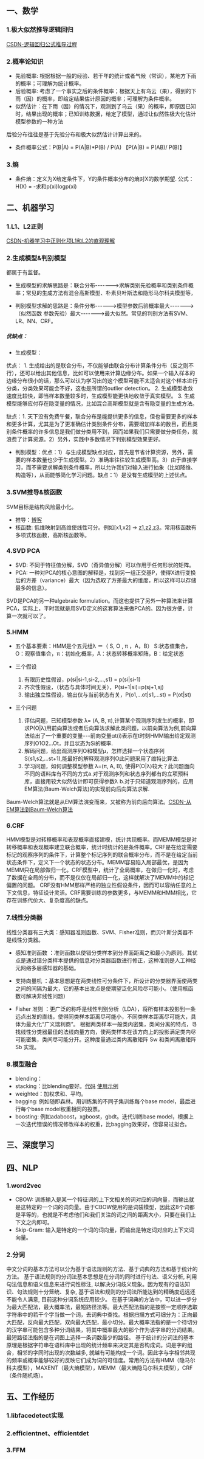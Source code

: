 ## 一、数学
### 1.极大似然推导逻辑回归
[CSDN-逻辑回归公式推导过程](https://blog.csdn.net/weixin_30014549/article/details/52850870)


### 2.概率论知识
* 先验概率: 根据根据一般的经验、若干年的统计或者气候（常识），某地方下雨的概率；可理解为统计概率。 
* 后验概率: 考虑了一个事实之后的条件概率；根据天上有乌云（果），得到的下雨（因）的概率，即给定结果估计原因的概率；可理解为条件概率。
* 似然估计：在下雨（因）的情况下，观测到了乌云（果）的概率，即原因已知时，结果出现的概率；已知训练数据，给定了模型，通过让似然性极大化估计模型参数的一种方法

后验分布往往是基于先验分布和极大似然估计计算出来的。

* 条件概率公式：P(B|A) = P(A|B)*P(B) / P(A)  【P(A|B) = P(AB)/ P(B)】


### 3.熵
* 条件熵：定义为X给定条件下，Y的条件概率分布的熵对X的数学期望.    公式： H(X) = -求和p(xi)logp(xi)



## 二、机器学习
### 1.L1、L2正则
[CSDN-机器学习中正则化项L1和L2的直观理解](https://blog.csdn.net/jinping_shi/article/details/52433975)

### 2.生成模型&判别模型
都属于有监督。

* 生成模型的求解思路是：联合分布------->求解类别先验概率和类别条件概率；常见的生成方法有混合高斯模型、朴素贝叶斯法和隐形马尔科夫模型等，

* 判别模型求解的思路是：条件分布------>模型参数后验概率最大------->（似然函数 参数先验）最大------->最大似然。常见的判别方法有SVM、LR、NN、CRF。

##### 优缺点：

* 生成模型：

优点：
	1. 生成给出的是联合分布，不仅能够由联合分布计算条件分布（反之则不行），还可以给出其他信息，比如可以使用来计算边缘分布。如果一个输入样本的边缘分布很小的话，那么可以认为学习出的这个模型可能不太适合对这个样本进行分类，分类效果可能会不好，这也是所谓的outlier detection。
	2. 生成模型收敛速度比较快，即当样本数量较多时，生成模型能更快地收敛于真实模型。
	3. 生成模型能够应付存在隐变量的情况，比如混合高斯模型就是含有隐变量的生成方法。

缺点：1. 天下没有免费午餐，联合分布是能提供更多的信息，但也需要更多的样本和更多计算，尤其是为了更准确估计类别条件分布，需要增加样本的数目，而且类别条件概率的许多信息是我们做分类用不到，因而如果我们只需要做分类任务，就浪费了计算资源。2）另外，实践中多数情况下判别模型效果更好。

* 判别模型：优点：1）与生成模型缺点对应，首先是节省计算资源，另外，需要的样本数量也少于生成模型。2）准确率往往较生成模型高。3）由于直接学习，而不需要求解类别条件概率，所以允许我们对输入进行抽象（比如降维、构造等），从而能够简化学习问题。缺点：1）是没有生成模型的上述优点。

### 3.SVM推导&核函数
SVM目标是结构风险最小化。

* 推导：[博客](http://fire15.com/svm)
* 核函数: 低维映射到高维使线性可分。例如[x1,x2] -> [z1,z2,z3](z1=x1^2,z2=x2^2,z3=x2)。常用核函数有多项式核函数，高斯核函数等。

### 4.SVD PCA
* SVD: 不同于特征值分解，SVD（奇异值分解）可以作用于任何形状的矩阵。
* PCA: 一种对PCA的核心意图的解释是，找到另一组正交基P，使得X进行变换后的方差（variance）最大（因为选取了方差最大的维度，所以这样可以存储最多的信息）。

SVD是PCA的另一种algebraic formulation。而这也提供了另外一种算法来计算PCA，实际上，平时我就是用SVD定义的这套算法来做PCA的。因为很方便，计算一次就可以了。


### 5.HMM
* 五个基本要素：HMM是个五元组λ   ＝（ S, O , π ，A，B） S:状态值集合，O：观察值集合，π：初始化概率，A：状态转移概率矩阵，B：给定状态

* 三个假设
	1. 有限历史性假设，p(si|si-1,si-2,...,s1) = p(si|si-1)
	2. 齐次性假设，（状态与具体时间无关），P(si+1|si)=p(sj+1,sj)
	3. 输出独立性假设，输出仅与当前状态有关，P(o1,...ot|s1,...st) = P(ot|st)

* 三个问题
	1. 评估问题，已知模型参数 λ= (A, B, π),计算某个观测序列发生的概率，即求P(O|λ)用前向算法或者后向算法求解此类问题，以前向算法为例,前向算法给出了一个重要的变量---前向变量αt(i)表示在t时刻HMM输出给定观测序列O1O2...Ot，并且状态为Si的概率.
	2. 解码问题，给出观测序列O和模型μ，怎样选择一个状态序列S(s1,s2,...st+1),能最好的解释观测序列O此问题采用了维特比算法.
	3. 学习问题，如何调整模型参数 λ=(π, A, B), 使得P(O|λ)较大？此问题面向不同的语料库有不同的方式a.对于观测序列和状态序列都有的立项预料库，直接用较大似然估计即可获得参数λ b.对于只知道观测序列的，应用EM算法(Baum-Welch算法)的实现前向后向算法求解.

Baum-Welch算法就是从EM算法演变而来，又被称为前向后向算法。[CSDN-从EM算法到Baum-Welch算法](https://blog.csdn.net/firparks/article/details/54934112)


### 6.CRF
HMM模型是对转移概率和表现概率直接建模，统计共现概率。而MEMM模型是对转移概率和表现概率建立联合概率，统计时统计的是条件概率。CRF是在给定需要标记的观察序列的条件下，计算整个标记序列的联合概率分布，而不是在给定当前状态条件下，定义下一个状态的状态分布。MEMM容易陷入局部最优，是因为MEMM只在局部做归一化。CRF模型中，统计了全局概率，在做归一化时，考虑了数据在全局的分布，而不是仅仅在局部归一化，这样就解决了MEMM中的标记偏置的问题。
    CRF没有HMM那样严格的独立性假设条件，因而可以容纳任意的上下文信息，特征设计灵活。CRF需要训练的参数更多，与MEMM和HMM相比，它存在训练代价大、复杂度高的缺点。


### 7.线性分类器
线性分类器有三大类：感知器准则函数、SVM、Fisher准则，而贝叶斯分类器不是线性分类器。

* 感知准则函数 ：准则函数以使错分类样本到分界面距离之和最小为原则。其优点是通过错分类样本提供的信息对分类器函数进行修正，这种准则是人工神经元网络多层感知器的基础。

* 支持向量机 ：基本思想是在两类线性可分条件下，所设计的分类器界面使两类之间的间隔为最大，它的基本出发点是使期望泛化风险尽可能小。（使用核函数可解决非线性问题）

* Fisher 准则 ：更广泛的称呼是线性判别分析（LDA），将所有样本投影到一条远点出发的直线，使得同类样本距离尽可能小，不同类样本距离尽可能大，具体为最大化“广义瑞利商”。
根据两类样本一般类内密集，类间分离的特点，寻找线性分类器最佳的法线向量方向，使两类样本在该方向上的投影满足类内尽可能密集，类间尽可能分开。这种度量通过类内离散矩阵 Sw 和类间离散矩阵 Sb 实现。

### 8.模型融合
* blending：
* stacking：比blending要好。[代码](https://github.com/fire717/Machine-Learning/blob/master/mine/Stacking.py) [使用示例](https://github.com/fire717/Machine-Learning/blob/master/mine/tryStacking.ipynb)
* weighted：加权求和、平均。
* bagging: 例如随即森林。用训练集的不同子集训练每个base model，最后进行每个base model权重相同的投票。
* boosting: 例如adaboost，xgboost，gbdt。迭代训练base model，根据上一次迭代错误的情况修改样本的权重，比bagging效果好，但容易过拟合。



## 三、深度学习


## 四、NLP

### 1.word2vec
* CBOW: 训练输入是某一个特征词的上下文相关的词对应的词向量，而输出就是这特定的一个词的词向量。由于CBOW使用的是词袋模型，因此这8个词都是平等的，也就是不考虑他们和我们关注的词之间的距离大小，只要在我们上下文之内即可。
* Skip-Gram: 输入是特定的一个词的词向量，而输出是特定词对应的上下文词向量。

### 2.分词
中文分词的基本方法可以分为基于语法规则的方法、基于词典的方法和基于统计的方法。
    基于语法规则的分词法基本思想是在分词的同时进行句法、语义分析, 利用句法信息和语义信息来进行词性标注, 以解决分词歧义现象。因为现有的语法知识、句法规则十分笼统、复杂, 基于语法和规则的分词法所能达到的精确度远远还不能令人满意, 目前这种分词系统应用较少。
    在基于词典的方法中，可以进一步分为最大匹配法，最大概率法，最短路径法等。最大匹配法指的是按照一定顺序选取字符串中的若干个字当做一个词，去词典中查找。根据扫描方式可细分为：正向最大匹配，反向最大匹配，双向最大匹配，最小切分。最大概率法指的是一个待切分的汉字串可能包含多种分词结果，将其中概率最大的那个作为该字串的分词结果。最短路径法指的是在词图上选择一条词数最少的路径。
    基于统计的分词法的基本原理是根据字符串在语料库中出现的统计频率来决定其是否构成词。词是字的组合，相邻的字同时出现的次数越多, 就越有可能构成一个词。因此字与字相邻共现的频率或概率能够较好的反映它们成为词的可信度。常用的方法有HMM（隐马尔科夫模型），MAXENT（最大熵模型），MEMM（最大熵隐马尔科夫模型），CRF（条件随机场）。



## 五、工作经历

### 1.libfacedetect实现


### 2.efficientnet、efficientdet


### 3.FFM









